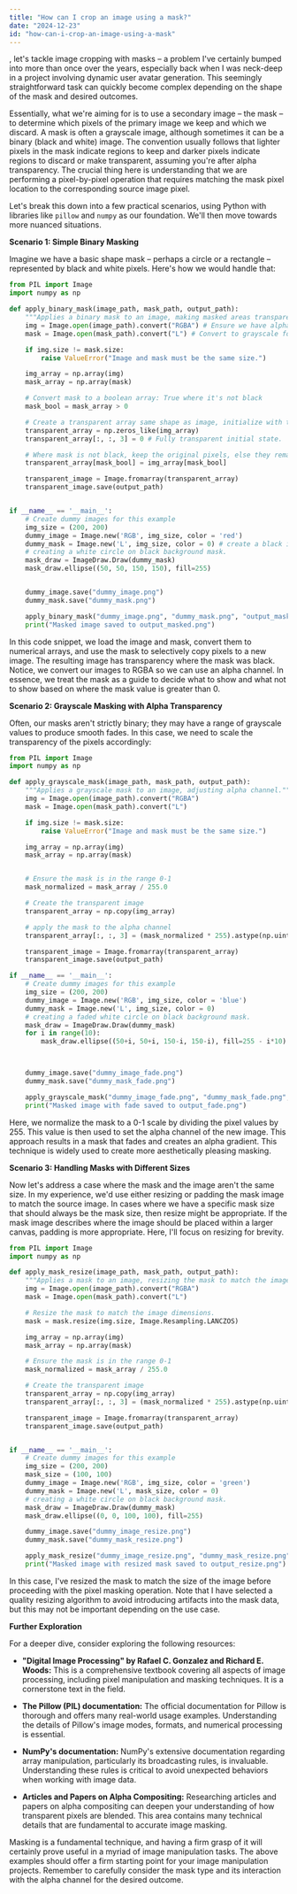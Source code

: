 ```yaml
---
title: "How can I crop an image using a mask?"
date: "2024-12-23"
id: "how-can-i-crop-an-image-using-a-mask"
---
```


, let's tackle image cropping with masks – a problem I've certainly bumped into more than once over the years, especially back when I was neck-deep in a project involving dynamic user avatar generation. This seemingly straightforward task can quickly become complex depending on the shape of the mask and desired outcomes.

Essentially, what we're aiming for is to use a secondary image – the mask – to determine which pixels of the primary image we keep and which we discard. A mask is often a grayscale image, although sometimes it can be a binary (black and white) image. The convention usually follows that lighter pixels in the mask indicate regions to keep and darker pixels indicate regions to discard or make transparent, assuming you're after alpha transparency. The crucial thing here is understanding that we are performing a pixel-by-pixel operation that requires matching the mask pixel location to the corresponding source image pixel.

Let's break this down into a few practical scenarios, using Python with libraries like `pillow` and `numpy` as our foundation. We'll then move towards more nuanced situations.

**Scenario 1: Simple Binary Masking**

Imagine we have a basic shape mask – perhaps a circle or a rectangle – represented by black and white pixels. Here's how we would handle that:

```python
from PIL import Image
import numpy as np

def apply_binary_mask(image_path, mask_path, output_path):
    """Applies a binary mask to an image, making masked areas transparent."""
    img = Image.open(image_path).convert("RGBA") # Ensure we have alpha
    mask = Image.open(mask_path).convert("L") # Convert to grayscale for mask

    if img.size != mask.size:
        raise ValueError("Image and mask must be the same size.")

    img_array = np.array(img)
    mask_array = np.array(mask)

    # Convert mask to a boolean array: True where it's not black
    mask_bool = mask_array > 0

    # Create a transparent array same shape as image, initialize with transparency.
    transparent_array = np.zeros_like(img_array)
    transparent_array[:, :, 3] = 0 # Fully transparent initial state.

    # Where mask is not black, keep the original pixels, else they remain transparent.
    transparent_array[mask_bool] = img_array[mask_bool]

    transparent_image = Image.fromarray(transparent_array)
    transparent_image.save(output_path)


if __name__ == '__main__':
    # Create dummy images for this example
    img_size = (200, 200)
    dummy_image = Image.new('RGB', img_size, color = 'red')
    dummy_mask = Image.new('L', img_size, color = 0) # create a black image
    # creating a white circle on black background mask.
    mask_draw = ImageDraw.Draw(dummy_mask)
    mask_draw.ellipse((50, 50, 150, 150), fill=255)


    dummy_image.save("dummy_image.png")
    dummy_mask.save("dummy_mask.png")

    apply_binary_mask("dummy_image.png", "dummy_mask.png", "output_masked.png")
    print("Masked image saved to output_masked.png")
```
In this code snippet, we load the image and mask, convert them to numerical arrays, and use the mask to selectively copy pixels to a new image. The resulting image has transparency where the mask was black. Notice, we convert our images to RGBA so we can use an alpha channel. In essence, we treat the mask as a guide to decide what to show and what not to show based on where the mask value is greater than 0.

**Scenario 2: Grayscale Masking with Alpha Transparency**

Often, our masks aren't strictly binary; they may have a range of grayscale values to produce smooth fades. In this case, we need to scale the transparency of the pixels accordingly:

```python
from PIL import Image
import numpy as np

def apply_grayscale_mask(image_path, mask_path, output_path):
    """Applies a grayscale mask to an image, adjusting alpha channel."""
    img = Image.open(image_path).convert("RGBA")
    mask = Image.open(mask_path).convert("L")

    if img.size != mask.size:
        raise ValueError("Image and mask must be the same size.")

    img_array = np.array(img)
    mask_array = np.array(mask)


    # Ensure the mask is in the range 0-1
    mask_normalized = mask_array / 255.0

    # Create the transparent image
    transparent_array = np.copy(img_array)

    # apply the mask to the alpha channel
    transparent_array[:, :, 3] = (mask_normalized * 255).astype(np.uint8)

    transparent_image = Image.fromarray(transparent_array)
    transparent_image.save(output_path)

if __name__ == '__main__':
    # Create dummy images for this example
    img_size = (200, 200)
    dummy_image = Image.new('RGB', img_size, color = 'blue')
    dummy_mask = Image.new('L', img_size, color = 0)
    # creating a faded white circle on black background mask.
    mask_draw = ImageDraw.Draw(dummy_mask)
    for i in range(10):
        mask_draw.ellipse((50+i, 50+i, 150-i, 150-i), fill=255 - i*10)



    dummy_image.save("dummy_image_fade.png")
    dummy_mask.save("dummy_mask_fade.png")

    apply_grayscale_mask("dummy_image_fade.png", "dummy_mask_fade.png", "output_fade.png")
    print("Masked image with fade saved to output_fade.png")
```
Here, we normalize the mask to a 0-1 scale by dividing the pixel values by 255. This value is then used to set the alpha channel of the new image. This approach results in a mask that fades and creates an alpha gradient. This technique is widely used to create more aesthetically pleasing masking.

**Scenario 3: Handling Masks with Different Sizes**

Now let's address a case where the mask and the image aren't the same size. In my experience, we'd use either resizing or padding the mask image to match the source image. In cases where we have a specific mask size that should always be the mask size, then resize might be appropriate. If the mask image describes where the image should be placed within a larger canvas, padding is more appropriate. Here, I'll focus on resizing for brevity.

```python
from PIL import Image
import numpy as np

def apply_mask_resize(image_path, mask_path, output_path):
    """Applies a mask to an image, resizing the mask to match the image."""
    img = Image.open(image_path).convert("RGBA")
    mask = Image.open(mask_path).convert("L")

    # Resize the mask to match the image dimensions.
    mask = mask.resize(img.size, Image.Resampling.LANCZOS)

    img_array = np.array(img)
    mask_array = np.array(mask)

    # Ensure the mask is in the range 0-1
    mask_normalized = mask_array / 255.0

    # Create the transparent image
    transparent_array = np.copy(img_array)
    transparent_array[:, :, 3] = (mask_normalized * 255).astype(np.uint8)

    transparent_image = Image.fromarray(transparent_array)
    transparent_image.save(output_path)


if __name__ == '__main__':
    # Create dummy images for this example
    img_size = (200, 200)
    mask_size = (100, 100)
    dummy_image = Image.new('RGB', img_size, color = 'green')
    dummy_mask = Image.new('L', mask_size, color = 0)
    # creating a white circle on black background mask.
    mask_draw = ImageDraw.Draw(dummy_mask)
    mask_draw.ellipse((0, 0, 100, 100), fill=255)

    dummy_image.save("dummy_image_resize.png")
    dummy_mask.save("dummy_mask_resize.png")

    apply_mask_resize("dummy_image_resize.png", "dummy_mask_resize.png", "output_resize.png")
    print("Masked image with resized mask saved to output_resize.png")
```
In this case, I've resized the mask to match the size of the image before proceeding with the pixel masking operation. Note that I have selected a quality resizing algorithm to avoid introducing artifacts into the mask data, but this may not be important depending on the use case.

**Further Exploration**

For a deeper dive, consider exploring the following resources:

*   **"Digital Image Processing" by Rafael C. Gonzalez and Richard E. Woods:** This is a comprehensive textbook covering all aspects of image processing, including pixel manipulation and masking techniques. It is a cornerstone text in the field.

*   **The Pillow (PIL) documentation:** The official documentation for Pillow is thorough and offers many real-world usage examples. Understanding the details of Pillow's image modes, formats, and numerical processing is essential.

*   **NumPy's documentation:** NumPy's extensive documentation regarding array manipulation, particularly its broadcasting rules, is invaluable. Understanding these rules is critical to avoid unexpected behaviors when working with image data.

*   **Articles and Papers on Alpha Compositing:** Researching articles and papers on alpha compositing can deepen your understanding of how transparent pixels are blended. This area contains many technical details that are fundamental to accurate image masking.

Masking is a fundamental technique, and having a firm grasp of it will certainly prove useful in a myriad of image manipulation tasks. The above examples should offer a firm starting point for your image manipulation projects. Remember to carefully consider the mask type and its interaction with the alpha channel for the desired outcome.
